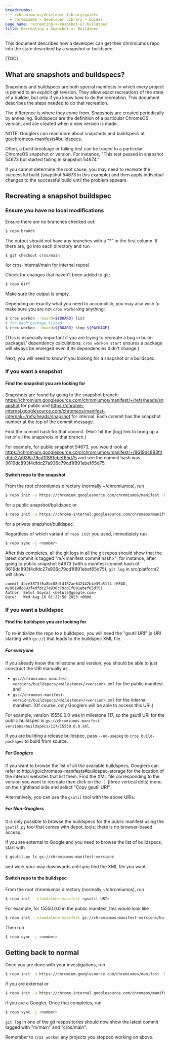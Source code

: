 ```yaml
---
breadcrumbs:
- - /chromium-os/developer-library/guides
  - ChromiumOS > Developer Library > Guides
page_name: recreating-a-snapshot-or-buildspec
title: Recreating a Snapshot or Buildspec
---
```



This document describes how a developer can get their chromiumos repo into the
state described by a snapshot or buildspec.

[TOC]

## What are snapshots and buildspecs?

Snapshots and buildspecs are both special manifests in which every project is
pinned to an explicit git revision. They allow exact recreations of the state of
a builder, but only if you know how to do the recreation. This document
describes the steps needed to do that recreation.

The difference is where they come from. Snapshots are created periodically by
annealing. Buildspecs are the definition of a particular ChromeOS version, and
are created when a new version is made.

NOTE: Googlers can read more about snapshots and buildspecs at
[go/chromeos-manifests#buildspecs](http://go/chromeos-manifests#buildspecs).

Often, a build breakage or failing test can be traced to a particular ChromeOS
snapshot or version. For instance, "This test passed in snapshot 54673 but
started failing in snapshot 54674."

If you cannot determine the root cause, you may need to recreate the successful
build (snapshot 54673 in this example) and then apply individual changes to
the successful build until the problem appears.

## Recreating a snapshot buildspec

### Ensure you have no local modifications

Ensure there are no branches checked out:
``` sh
$ repo branch
```
The output should not have any branches with a "*" in the first column. If there
are, go into each directory and run
``` sh
$ git checkout cros/main
```
(or cros-internal/main for internal repos)


Check for changes that haven't been added to git:
``` sh
$ repo diff
```
Make sure the output is empty.

Depending on exactly what you need to accomplish, you may also wish to make
sure you are not `cros workon`ing anything:
``` sh
$ cros workon --board=${BOARD} list
# for each package listed:
$ cros workon --board=${BOARD} stop ${PACKAGE}
```
(This is especially important if you are trying to recreate a bug in
build-packages' dependency calculations; `cros workon start` ensures a package
will always be emerged even if its dependencies didn't change.)

Next, you will need to know if you looking for a snapshot or a buildspec.

### If you want a snapshot
#### Find the snapshot you are looking for

Snapshots are found by going to the snapshot branch:
https://chromium.googlesource.com/chromiumos/manifest/+/refs/heads/snapshot for
public and
https://chrome-internal.googlesource.com/chromeos/manifest-internal/+/refs/heads/snapshot
for internal. Each commit has the snapshot number at the top of the commit
message.

Find the commit hash for that commit. (Hint: hit the \[log\] link to bring up a
list of all the snapshots in that branch.)

For example, for public snapshot 54673, you would look at
https://chromium.googlesource.com/chromiumos/manifest/+/9619dc893f4dfdc27a936c79cd1f891ebef65d75
and see the commit hash was 9619dc893f4dfdc27a936c79cd1f891ebef65d75.

#### Switch repo to the snapshot

From the root chromiumos directory (normally ~/chromiumos), run
``` sh
$ repo init -u https://chromium.googlesource.com/chromiumos/manifest -b <commit hash>
```
for a public snapshot/buildspec or
``` sh
$ repo init -u https://chrome-internal.googlesource.com/chromeos/manifest-internal  -b <commit hash>
```
for a private snapshot/buildspec.

Regardless of which variant of `repo init` you used, immediately run
``` sh
$ repo sync -j <number>
```

After this completes, all the git logs in all the git repos should show that the
latest commit is tagged "m/\<manifest commit hash\>"; for instance, after going
to public snapshot 54673 (with a manifest commit hash of
9619dc893f4dfdc27a936c79cd1f891ebef65d75), `git log` in src/platform2 will show:

```
commit 4bce3873f6a8bc88df4182ae642442b4e39a51f4 (HEAD, m/9619dc893f4dfdc27a936c79cd1f891ebef65d75)
Author: Betul Soysal <betuls@google.com>
Date:   Wed Aug 16 01:22:50 2023 +0000
```

### If you want a buildspec
#### Find the buildspec you are looking for

To re-initialize the repo to a buildspec, you will need the "gsutil URI" (a
URI starting with `gs://`) that leads to the buildspec XML file.

##### For everyone

If you already know the milestone and version, you should be able to just
construct the URI manually as
* `gs://chromiumos-manifest-versions/buildspecs/<milestone>/<version>.xml` for
  the public manifest and
* `gs://chromeos-manifest-versions/buildspecs/<milestone>/<version>.xml` for
  the internal manifest. (Of course, only Googlers will be able to access this
  URI.)

For example, version 15550.0.0 was in milestone 117, so the gsutil URI for
the public buildspec is
`gs://chromiumos-manifest-versions/buildspecs/117/15550.0.0.xml`.

If you are building a release buildspec, pass `--no-usepkg` to `cros
build-packages` to build from source.

##### For Googlers

If you want to browse the list of all the available buildspecs, Googlers can
refer to http://go/chromeos-manifests#buildspec-storage for the location of the
internal websites that list them. Find the XML file corresponding to the version
you want to recreate then click on the ⋮ (three vertical dots) menu on the
righthand side and select "Copy gsutil URI".

Alternatively, you can use the `gsutil` tool with the above URIs.

##### For Non-Googlers

It is only possible to browse the buildspecs for the public manifest using the
`gsutil.py` tool that comes with depot_tools; there is no browser-based access.

If you are external to Google and you need to browse the list of buildspecs,
start with
``` sh
$ gsutil.py ls gs://chromiumos-manifest-versions
```
and work your way downwards until you find the XML file you want.

#### Switch repo to the buildspec

From the root chromiumos directory (normally ~/chromiumos), run
``` sh
$ repo init --standalone-manifest <gsutil URI>
```

For example, for 15550.0.0 in the public manifest, this would look like
``` sh
$ repo init --standalone-manifest gs://chromiumos-manifest-versions/buildspecs/117/15550.0.0.xml
```

Then run
``` sh
$ repo sync -j <number>
```

## Getting back to normal

Once you are done with your investigations, run
``` sh
$ repo init -u https://chromium.googlesource.com/chromiumos/manifest -b HEAD
```
if you are external or
``` sh
$ repo init -u https://chrome-internal.googlesource.com/chromeos/manifest-internal -b HEAD
```
if you are a Googler. Once that completes, run
``` sh
$ repo sync -j <number>
```

`git log` in one of the git respositories should now show the latest commit
tagged with "m/main" and "cros/main".

Remember to `cros workon` any projects you stopped working on above.
